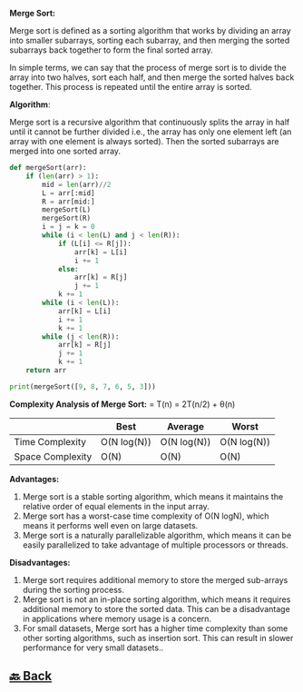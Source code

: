 **Merge Sort:**

Merge sort is defined as a sorting algorithm that works by dividing an array into smaller subarrays, sorting each subarray, and then merging the sorted subarrays back together to form the final sorted array.

In simple terms, we can say that the process of merge sort is to divide the array into two halves, sort each half, and then merge the sorted halves back together. This process is repeated until the entire array is sorted.

**Algorithm**:

Merge sort is a recursive algorithm that continuously splits the array in half until it cannot be further divided i.e., the array has only one element left (an array with one element is always sorted). Then the sorted subarrays are merged into one sorted array.

```python
def mergeSort(arr):
    if (len(arr) > 1):
        mid = len(arr)//2
        L = arr[:mid]
        R = arr[mid:]
        mergeSort(L)
        mergeSort(R)
        i = j = k = 0
        while (i < len(L) and j < len(R)):
            if (L[i] <= R[j]):
                arr[k] = L[i]
                i += 1
            else:
                arr[k] = R[j]
                j += 1
            k += 1
        while (i < len(L)):
            arr[k] = L[i]
            i += 1
            k += 1
        while (j < len(R)):
            arr[k] = R[j]
            j += 1
            k += 1
    return arr

print(mergeSort([9, 8, 7, 6, 5, 3]))
```

**Complexity Analysis of Merge Sort:** = T(n) = 2T(n/2) + θ(n)


|                  | Best        | Average     | Worst       |
| ---------------- | ----------- | ----------- | ----------- |
| Time Complexity  | O(N log(N)) | O(N log(N)) | O(N log(N)) |
| Space Complexity | O(N)        | O(N)        | O(N)        |

**Advantages:**

1. Merge sort is a stable sorting algorithm, which means it maintains the relative order of equal elements in the input array.</br>
2. Merge sort has a worst-case time complexity of O(N logN), which means it performs well even on large datasets.</br>
3. Merge sort is a naturally parallelizable algorithm, which means it can be easily parallelized to take advantage of multiple processors or threads.</br>

**Disadvantages:**

1. Merge sort requires additional memory to store the merged sub-arrays during the sorting process.</br>
2. Merge sort is not an in-place sorting algorithm, which means it requires additional memory to store the sorted data. This can be a disadvantage in applications where memory usage is a concern.</br>
3. For small datasets, Merge sort has a higher time complexity than some other sorting algorithms, such as insertion sort. This can result in slower performance for very small datasets..</br>


<h2><a href="https://github.com/sanjay9616/data-structure-and-alogrithms/blob/master/Sorting/README.md"> 🔙 Back</a></h2>
